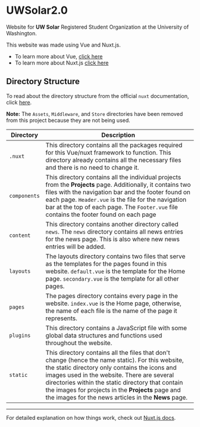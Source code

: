 # UWSolar2.0

Website for **UW Solar** Registered Student Organization at the University of Washington.

This website was made using Vue and Nuxt.js.

* To learn more about Vue, [click here](https://www.youtube.com/watch?v=Wy9q22isx3U)
* To learn more about Nuxt.js [click here](https://www.youtube.com/watch?v=ltzlhAxJr74)

## Directory Structure

To read about the directory structure from the official `nuxt` documentation, click [here](https://nuxtjs.org/guide/directory-structure/). 

**Note:** The `Assets`, `Middleware`, and `Store` directories have been removed from this project because they are not being used.

Directory | Description
--- | ---
`.nuxt` | This directory contains all the packages required for this Vue/nuxt framework to function. This directory already contains all the necessary files and there is no need to change it.
`components` | This directory contains all the individual projects from the **Projects** page. Additionally, it contains two files with the navigation bar and the footer found on each page. `Header.vue` is the file for the navigation bar at the top of each page. The `Footer.vue` file contains the footer found on each page
`content` | This directory contains another directory called `news`. The `news` directory contains all news entries for the news page. This is also where new news entries will be added.
`layouts` | The layouts directory contains two files that serve as the templates for the pages found in this website. `default.vue` is the template for the Home page. `secondary.vue` is the template for all other pages.
`pages` | The pages directory contains every page in the website. `index.vue` is the Home page, otherwise, the name of each file is the name of the page it represents.
`plugins` | This directory contains a JavaScript file with some global data structures and functions used throughout the website.
`static` | This directory contains all the files that don't change (hence the name static). For this website, the static directory only contains the icons and images used in the website. There are several directories within the static directory that contain the images for projects in the **Projects** page and the images for the news articles in the **News** page.

---

For detailed explanation on how things work, check out [Nuxt.js docs](https://nuxtjs.org).